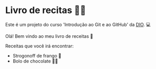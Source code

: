 # Livro de recitas 👨‍🍳

Este é um projeto do curso 'Introdução ao Git e ao GitHub' da [DIO](https://www.dio.me). 💻

Olá! Bem vindo ao meu livro de receitas 👋

Receitas que você irá encontrar:

- Strogonoff de frango 🐔
- Bolo de chocolate 🍫🍰
